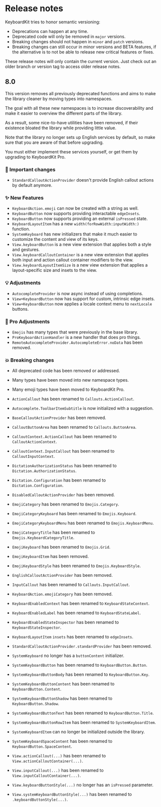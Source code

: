 # Release notes

KeyboardKit tries to honor semantic versioning:

* Deprecations can happen at any time.
* Deprecated code will only be removed in `major` versions.
* Breaking changes should not happen in `minor` and `patch` versions.
* Breaking changes can still occur in minor versions and BETA features, if the alternative is to not be able to release new critical features or fixes.

These release notes will only contain the current version. Just check out an older branch or version tag to access older release notes. 



## 8.0

This version removes all previously deprecated functions and aims to make the library cleaner by moving types into namespaces.

The goal with all these new namespaces is to increase discoverability and make it easier to overview the different parts of the library.

As a result, some nice-to-have utilities have been removed, if their existence bloated the library while providing little value.

Note that the library no longer sets up English services by default, so make sure that you are aware of that before upgrading. 

You must either implement these services yourself, or get them by upgrading to KeyboardKit Pro.

### 🚨 Important changes

* `StandardCalloutActionProvider` doesn't provide English callout actions by default anymore.

### ✨ New Features

* `KeyboardAction.emoji` can now be created with a string as well.
* `KeyboardButton` now supports providing interactable `edgeInsets`.
* `KeyboardButton` now supports providing an external `isPressed` state.
* `KeyboardLayoutItem` has a new `width(forRowWidth:inputWidth:)` function.
* `SystemKeyboard` has new initializers that make it much easier to customize the content and view of its keys.
* `View.keyboardButton` is a new view extension that applies both a style and gestures.
* `View.keyboardCalloutContainer` is a new view extension that applies both input and action callout container modifiers to the view. 
* `View.keyboardLayoutItemSize` is a new view extension that applies a layout-specific size and insets to the view.

### 💡 Adjustments

* `AutocompleteProvider` is now async instead of using completions.
* `View+KeyboardButton` now has support for custom, intrinsic edge insets.
* `View+KeyboardButton` now applies a locale context menu to `nextLocale` buttons.

### 👑 Pro Adjustments

* `Emojis` has many types that were previously in the base library.
* `ProKeyboardActionHandler` is a new handler that does pro things.
* `RemoteAutocompleteProvider.AutocompleteError.noData` has been removed.
    
### 💥 Breaking changes 

* All deprecated code has been removed or addressed.
* Many types have been moved into new namespace types.
* Many emoji types have been moved to KeyboardKit Pro.

* `ActionCallout` has been renamed to `Callouts.ActionCallout`.
* `Autocomplete.ToolbarItemSubtitle` is now initialized with a suggestion.
* `BaseCalloutActionProvider` has been removed.
* `CalloutButtonArea` has been renamed to `Callouts.ButtonArea`.
* `CalloutContext.ActionCallout` has been renamed to `CalloutActionContext`.
* `CalloutContext.InputCallout` has been renamed to `CalloutInputContext`.
* `DictationAuthorizationStatus` has been renamed to `Dictation.AuthorizationStatus`.
* `Dictation.Configuration` has been renamed to `Dictation.Configuration`.
* `DisabledCalloutActionProvider` has been removed.
* `EmojiCategory` has been renamed to `Emojis.Category`.
* `EmojiCategoryKeyboard` has been renamed to `Emojis.Keyboard`.
* `EmojiCategoryKeyboardMenu` has been renamed to `Emojis.KeyboardMenu`.
* `EmojiCategoryTitle` has been renamed to `Emojis.KeyboardCategoryTitle`.
* `EmojiKeyboard` has been renamed to `Emojis.Grid`.
* `EmojiKeyboardItem` has been removed.
* `EmojiKeyboardStyle` has been renamed to `Emojis.KeyboardStyle`.
* `EnglishCalloutActionProvider` has been removed.
* `InputCallout` has been renamed to `Callouts.InputCallout`.
* `KeyboardAction.emojiCategory` has been removed.
* `KeyboardEnabledContext` has been renamed to `KeyboardStateContext`.
* `KeyboardEnabledLabel` has been renamed to `KeyboardStateLabel`.
* `KeyboardEnabledStateInspector` has been renamed to `KeyboardStateInspector`.
* `KeyboardLayoutItem` `insets` has been renamed to `edgeInsets`.
* `StandardCalloutActionProvider.standardProvider` has been removed.
* `SystemKeyboard` no longer has a `buttonContent` initializer.
* `SystemKeyboardButton` has been renamed to `KeyboardButton.Button`.
* `SystemKeyboardButtonBody` has been renamed to `KeyboardButton.Key`.
* `SystemKeyboardButtonContent` has been renamed to `KeyboardButton.Content`.
* `SystemKeyboardButtonShadow` has been renamed to `KeyboardButton.Shadow`.
* `SystemKeyboardButtonText` has been renamed to `KeyboardButton.Title`.
* `SystemKeyboardButtonRowItem` has been renamed to `SystemKeyboardItem`.
* `SystemKeyboardItem` can no longer be initialized outside the library.
* `SystemKeyboardSpaceContent` has been renamed to `KeyboardButton.SpaceContent`.
* `View.actionCallout(...)` has been renamed to `View.actionCalloutContainer(...)`.
* `View.inputCallout(...)` has been renamed to `View.inputCalloutContainer(...)`.
* `View.keyboardButtonStyle(...)` no longer has an `isPressed` parameter.
* `View.systemKeyboardButtonStyle(...)` has been renamed to `.keyboardButtonStyle(...)`.
